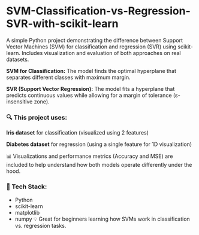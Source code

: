 # SVM-Classification-vs-Regression-SVR-with-scikit-learn
A simple Python project demonstrating the difference between Support Vector Machines (SVM) for classification and regression (SVR) using scikit-learn. Includes visualization and evaluation of both approaches on real datasets.

**SVM for Classification:** The model finds the optimal hyperplane that separates different classes with maximum margin.

**SVR (Support Vector Regression):** The model fits a hyperplane that predicts continuous values while allowing for a margin of tolerance (ε-insensitive zone).

### 🔍 This project uses:

**Iris dataset** for classification (visualized using 2 features)

**Diabetes dataset** for regression (using a single feature for 1D visualization)

📊 Visualizations and performance metrics (Accuracy and MSE) are included to help understand how both models operate differently under the hood.

### 🧠 Tech Stack:

* Python
* scikit-learn
* matplotlib
* numpy
💡 Great for beginners learning how SVMs work in classification vs. regression tasks.
